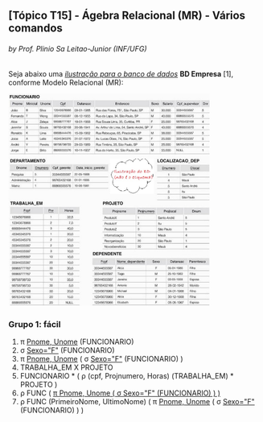 ## [Tópico T15] - Ágebra Relacional (MR) - Vários comandos
###### *by Prof. Plinio Sa Leitao-Junior (INF/UFG)*

Seja abaixo uma [*ilustração para o banco de dados*](../media/fig-mr-2.jpg) **BD Empresa** [1], conforme Modelo Relacional (MR):

<img src="../media/fig-mr-2.jpg" width="400">

### Grupo 1:	fácil

1.	π <ins>Pnome, Unome</ins> (FUNCIONARIO)
1.	σ <ins>Sexo="F"</ins> (FUNCIONARIO)
1.	π <ins>Pnome, Unome</ins> ( σ <ins>Sexo="F"</ins> (FUNCIONARIO) )
1.	TRABALHA_EM  X  PROJETO
1.	FUNCIONARIO * ( ρ (cpf, Projnumero, Horas) (TRABALHA_EM) * PROJETO )
1.	ρ FUNC ( <ins>π Pnome, Unome<ins> ( σ <ins>Sexo="F"</ins> (FUNCIONARIO) ) )
1.	ρ FUNC (PrimeiroNome, UltimoNome) ( π <ins>Pnome, Unome</ins> ( σ <ins>Sexo="F"</ins> (FUNCIONARIO) ) )
